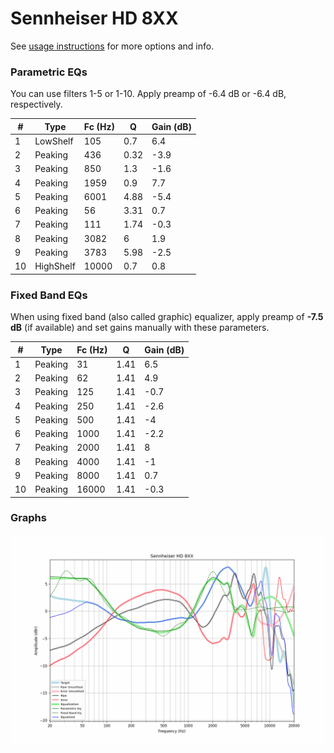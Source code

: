# Sennheiser HD 8XX
See [usage instructions](https://github.com/jaakkopasanen/AutoEq#usage) for more options and info.

### Parametric EQs
You can use filters 1-5 or 1-10. Apply preamp of -6.4 dB or -6.4 dB, respectively.

|   # | Type      |   Fc (Hz) |    Q |   Gain (dB) |
|-----|-----------|-----------|------|-------------|
|   1 | LowShelf  |       105 | 0.7  |         6.4 |
|   2 | Peaking   |       436 | 0.32 |        -3.9 |
|   3 | Peaking   |       850 | 1.3  |        -1.6 |
|   4 | Peaking   |      1959 | 0.9  |         7.7 |
|   5 | Peaking   |      6001 | 4.88 |        -5.4 |
|   6 | Peaking   |        56 | 3.31 |         0.7 |
|   7 | Peaking   |       111 | 1.74 |        -0.3 |
|   8 | Peaking   |      3082 | 6    |         1.9 |
|   9 | Peaking   |      3783 | 5.98 |        -2.5 |
|  10 | HighShelf |     10000 | 0.7  |         0.8 |

### Fixed Band EQs
When using fixed band (also called graphic) equalizer, apply preamp of **-7.5 dB** (if available) and set gains manually with these parameters.

|   # | Type    |   Fc (Hz) |    Q |   Gain (dB) |
|-----|---------|-----------|------|-------------|
|   1 | Peaking |        31 | 1.41 |         6.5 |
|   2 | Peaking |        62 | 1.41 |         4.9 |
|   3 | Peaking |       125 | 1.41 |        -0.7 |
|   4 | Peaking |       250 | 1.41 |        -2.6 |
|   5 | Peaking |       500 | 1.41 |        -4   |
|   6 | Peaking |      1000 | 1.41 |        -2.2 |
|   7 | Peaking |      2000 | 1.41 |         8   |
|   8 | Peaking |      4000 | 1.41 |        -1   |
|   9 | Peaking |      8000 | 1.41 |         0.7 |
|  10 | Peaking |     16000 | 1.41 |        -0.3 |

### Graphs
![](./Sennheiser%20HD%208XX.png)
